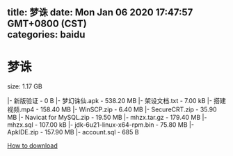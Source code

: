 
title: 梦诛
date: Mon Jan 06 2020 17:47:57 GMT+0800 (CST)    
categories: baidu
---

# 梦诛
size: 1.17 GB
 
 
|- 新版验证 - 0 B
|- 梦幻诛仙.apk - 538.20 MB
|- 架设文档.txt - 7.00 kB
|- 搭建视频.mp4 - 158.40 MB
|- WinSCP.zip - 6.40 MB
|- SecureCRT.zip - 35.90 MB
|- Navicat for MySQL.zip - 19.50 MB
|- mhzx.tar.gz - 179.40 MB
|- mhzx.sql - 107.00 kB
|- jdk-6u21-linux-x64-rpm.bin - 75.80 MB
|- ApkIDE.zip - 157.90 MB
|- account.sql - 685 B

[How to download](https://bpcam.bemobtrk.com/go/2ceec3aa-1ca2-46d6-b9ff-aaa5c184517c?jno=3935)